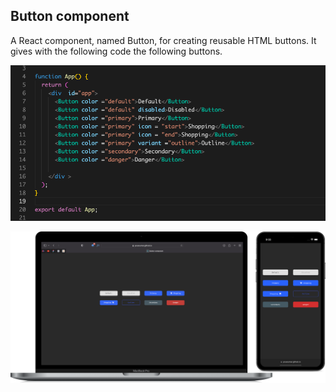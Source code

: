 ## Button component

A React component, named Button, for creating reusable HTML buttons. It gives with the following code the following buttons.

<img src = "public/code.png"></img>

<img src = "public/secreenshot.png"></img>
